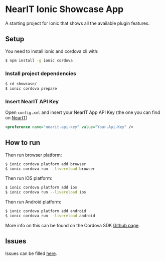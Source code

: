 NearIT Ionic Showcase App
=====================

A starting project for Ionic that shows all the available plugin features.

## Setup

You need to install ionic and cordova cli with:

```bash
$ npm install -g ionic cordova
```

### Install project dependencies

```bash
$ cd showcase/
$ ionic cordova prepare
```

### Insert NearIT API Key

Open `config.xml` and insert your NearIT App API Key (the one you can find on [NearIT](go.nearit.com))
```xml
<preference name="nearit-api-key" value="Your.Api.Key" />
```

## How to run

Then run browser platform: 

```bash
$ ionic cordova platform add browser
$ ionic cordova run --livereload browser
```

Then run iOS platform: 

```bash
$ ionic cordova platform add ios
$ ionic cordova run --livereload ios
```

Then run Android platform: 

```bash
$ ionic cordova platform add android
$ ionic cordova run --livereload android
```

More info on this can be found on the Cordova SDK [Github page](https://github.com/nearit/Cordova-SDK/).

## Issues

Issues can be filled [here](https://github.com/nearit/Cordova-SDK/issues).
